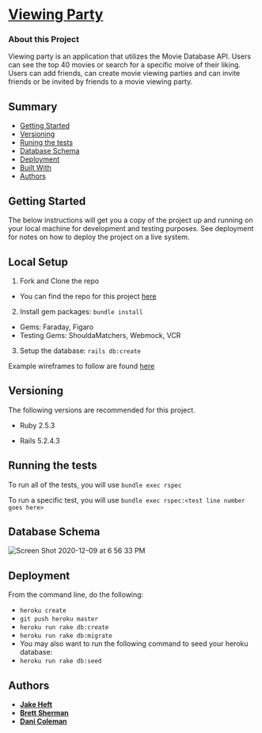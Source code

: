 # [Viewing Party](https://viewing-party-bdj.herokuapp.com/)

### About this Project

Viewing party is an application that utilizes the Movie Database API. Users can see the top 40 movies or search for a specific moive of their liking. Users can add friends, can create movie viewing parties and can invite friends or be invited by friends to a movie viewing party.

## Summary

  - [Getting Started](#getting-started)
  - [Versioning](#versioning)
  - [Runing the tests](#running-the-tests)
  - [Database Schema](#database-schema)
  - [Deployment](#deployment)
  - [Built With](#built-with)
  - [Authors](#authors)

## Getting Started

The below instructions will get you a copy of the project up and running on
your local machine for development and testing purposes. See deployment
for notes on how to deploy the project on a live system.

## Local Setup

1. Fork and Clone the repo
  - You can find the repo for this project [here](https://github.com/jakeheft/viewing_party)
2. Install gem packages: `bundle install`
  - Gems: Faraday, Figaro
  - Testing Gems: ShouldaMatchers, Webmock, VCR
3. Setup the database: `rails db:create`

Example wireframes to follow are found [here](https://backend.turing.io/module3/projects/viewing_party/wireframes)

## Versioning

The following versions are recommended for this project.

- Ruby 2.5.3

- Rails 5.2.4.3

## Running the tests

To run all of the tests, you will use `bundle exec rspec`

To run a specific test, you will use `bundle exec rspec:<test line number goes here>`

## Database Schema

![Screen Shot 2020-12-09 at 6 56 33 PM](https://user-images.githubusercontent.com/60626984/101712251-5738c680-3a52-11eb-8b87-e16432d7aeb7.png)

## Deployment

From the command line, do the following:
  - `heroku create`
  - `git push heroku master`
  - `heroku run rake db:create`
  - `heroku run rake db:migrate`
  - You may also want to run the following command to seed your heroku database:
  - `heroku run rake db:seed`

## Authors

- [**Jake Heft**](https://github.com/jakeheft)
- [**Brett Sherman**](https://github.com/BJSherman80)
- [**Dani Coleman**](https://github.com/dcoleman21)
